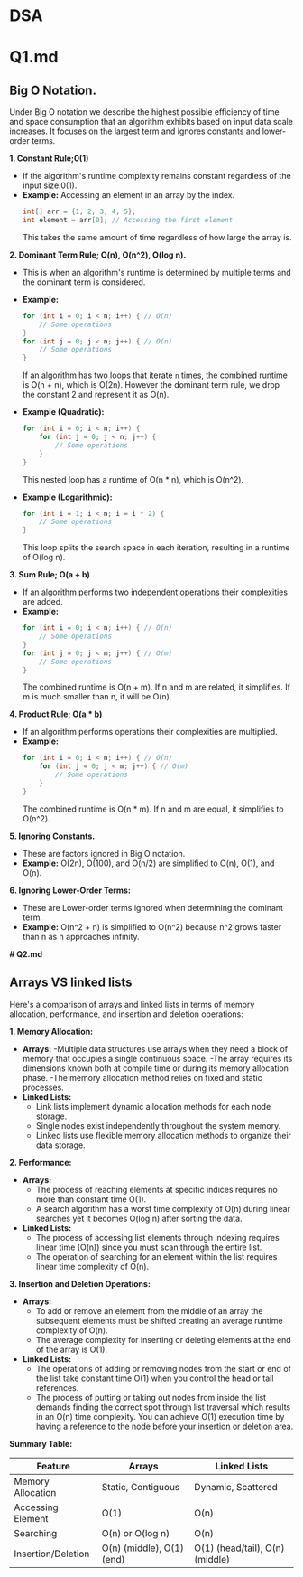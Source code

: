 # DSA
# Q1.md

## Big O Notation.

Under Big O notation we describe the highest possible efficiency of time and space consumption that an algorithm exhibits based on input data scale increases. It focuses on the largest term and ignores constants and lower-order terms.

**1. Constant Rule;0(1)**

   - If the algorithm's runtime complexity remains constant regardless of the input size.0(1).
   - **Example:** Accessing an element in an array by the index.
     ```java
     int[] arr = {1, 2, 3, 4, 5};
     int element = arr[0]; // Accessing the first element
     ```
     This takes the same amount of time regardless of how large the array is.

**2. Dominant Term Rule; O(n), O(n^2), O(log n).**

   - This is when an algorithm's runtime is determined by multiple terms and the dominant term is considered.
   - **Example:**
     ```java
     for (int i = 0; i < n; i++) { // O(n)
         // Some operations
     }
     for (int j = 0; j < n; j++) { // O(n)
         // Some operations
     }
     ```
     If an algorithm has two loops that iterate `n` times, the combined runtime is O(n + n), which is O(2n). However the dominant term rule, we drop the constant 2 and represent it as O(n).

   - **Example (Quadratic):**
     ```java
     for (int i = 0; i < n; i++) {
         for (int j = 0; j < n; j++) {
             // Some operations
         }
     }
     ```
     This nested loop has a runtime of O(n * n), which is O(n^2).

   - **Example (Logarithmic):**
     ```java
     for (int i = 1; i < n; i = i * 2) {
         // Some operations
     }
     ```
     This loop splits the search space in each iteration, resulting in a runtime of O(log n).

**3. Sum Rule; O(a + b)**

   - If an algorithm performs two independent operations their complexities are added.
   - **Example:**
     ```java
     for (int i = 0; i < n; i++) { // O(n)
         // Some operations
     }
     for (int j = 0; j < m; j++) { // O(m)
         // Some operations
     }
     ```
     The combined runtime is O(n + m). If n and m are related, it simplifies. If m is much smaller than n, it will be O(n).

**4. Product Rule; O(a * b)**

   - If an algorithm performs operations their complexities are multiplied.
   - **Example:**
     ```java
     for (int i = 0; i < n; i++) { // O(n)
         for (int j = 0; j < m; j++) { // O(m)
             // Some operations
         }
     }
     ```
     The combined runtime is O(n * m). If n and m are equal, it simplifies to O(n^2).

**5. Ignoring Constants.**

   - These are factors ignored in Big O notation.
   - **Example:** O(2n), O(100), and O(n/2) are simplified to O(n), O(1), and O(n).

**6. Ignoring Lower-Order Terms:**

   - These are Lower-order terms ignored when determining the dominant term.
   - **Example:** O(n^2 + n) is simplified to O(n^2) because n^2 grows faster than n as n approaches infinity.

**# Q2.md**

## Arrays VS linked lists

Here's a comparison of arrays and linked lists in terms of memory allocation, performance, and insertion and deletion operations:

**1. Memory Allocation:**

   - **Arrays:**
     -Multiple data structures use arrays when they need a block of memory that occupies a single continuous space.
     -The array requires its dimensions known both at compile time or during its memory allocation phase.
     -The memory allocation method relies on fixed and static processes.
   - **Linked Lists:**
     - Link lists implement dynamic allocation methods for each node storage.
     - Single nodes exist independently throughout the system memory.
     - Linked lists use flexible memory allocation methods to organize their data storage.


**2. Performance:**

   - **Arrays:**
     - The process of reaching elements at specific indices requires no more than constant time O(1).
     - A search algorithm has a worst time complexity of O(n) during linear searches yet it becomes O(log n) after sorting the data.
   - **Linked Lists:**
     - The process of accessing list elements through indexing requires linear time (O(n)) since you must scan through the entire list.
     - The operation of searching for an element within the list requires linear time complexity of O(n).

**3. Insertion and Deletion Operations:**

   - **Arrays:**
     - To add or remove an element from the middle of an array the subsequent elements must be shifted creating an average runtime complexity of O(n).
     - The average complexity for inserting or deleting elements at the end of the array is O(1).
   - **Linked Lists:**
     - The operations of adding or removing nodes from the start or end of the list take constant time O(1) when you control the head or tail references.
     - The process of putting or taking out nodes from inside the list demands finding the correct spot through list traversal which results in an O(n) time complexity. You can achieve O(1) execution time by having a reference to the node before your insertion or deletion area.

**Summary Table:**

| Feature           | Arrays               | Linked Lists         |
|-------------------|----------------------|----------------------|
| Memory Allocation | Static, Contiguous   | Dynamic, Scattered   |
| Accessing Element | O(1)                 | O(n)                 |
| Searching         | O(n) or O(log n)     | O(n)                 |
| Insertion/Deletion| O(n) (middle), O(1) (end) | O(1) (head/tail), O(n) (middle) |

